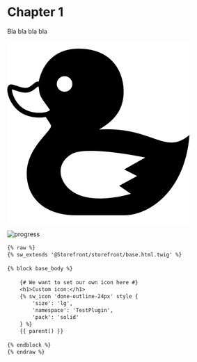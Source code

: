 # Chapter 1

Bla bla bla bla

![](.gitbook/assets/small-duck.svg)

![progress](https://img.shields.io/badge/progress-100%25-green.svg)

```text
{% raw %}
{% sw_extends '@Storefront/storefront/base.html.twig' %}

{% block base_body %}

    {# We want to set our own icon here #}
    <h1>Custom icon:</h1>
    {% sw_icon 'done-outline-24px' style {
        'size': 'lg',
        'namespace': 'TestPlugin',
        'pack': 'solid'
    } %}
    {{ parent() }}

{% endblock %}
{% endraw %}
```
